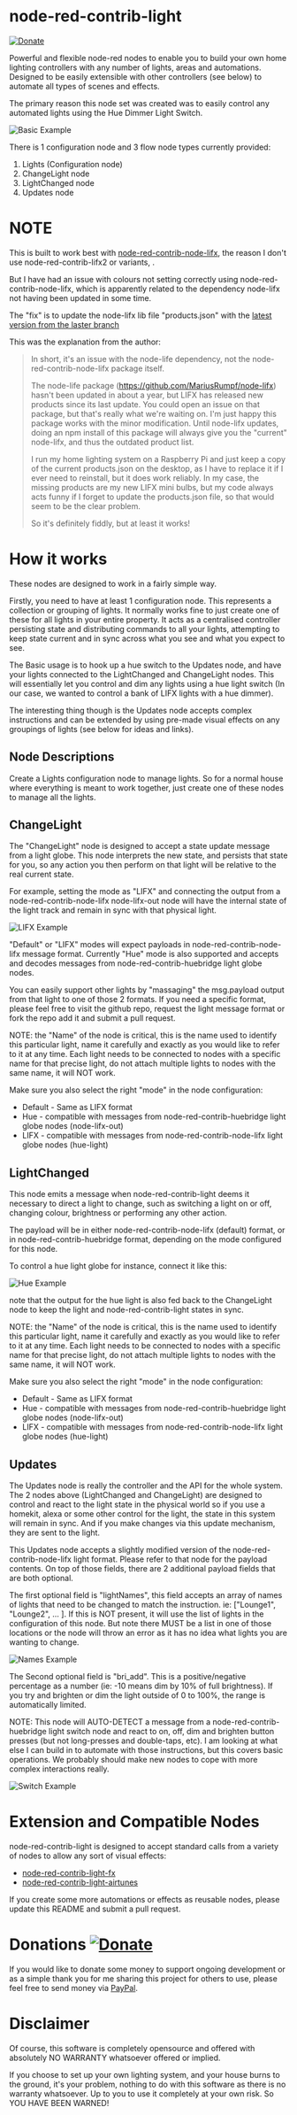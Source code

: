 # node-red-contrib-light
[![Donate](https://img.shields.io/badge/donate-PayPal-green.svg)](https://www.paypal.com/cgi-bin/webscr?cmd=_s-xclick&hosted_button_id=JUYN6NBFELTC2&source=url)

Powerful and flexible node-red nodes to enable you to build your own home lighting controllers with any number of lights, areas and automations.
Designed to be easily extensible with other controllers (see below) to automate all types of scenes and effects.

The primary reason this node set was created was to easily control any automated lights using the Hue Dimmer Light Switch.

![Basic Example](https://github.com/Anamico/node-red-contrib-light/raw/master/images/basic.png "Basic Example")

There is 1 configuration node and 3 flow node types currently provided:
1. Lights (Configuration node)
2. ChangeLight node
3. LightChanged node
4. Updates node

# NOTE

This is built to work best with [node-red-contrib-node-lifx](https://www.npmjs.com/package/node-red-contrib-node-lifx), the reason I don't use node-red-contrib-lifx2
or variants, .

But I have had an issue with colours not setting correctly using node-red-contrib-node-lifx, which is apparently related to the dependency node-lifx not having been updated in some time.

The "fix" is to update the node-lifx lib file "products.json" with the [latest version from the laster branch](https://github.com/LIFX/products/blob/master/products.json)

This was the explanation from the author:

> In short, it's an issue with the node-life dependency, not the node-red-contrib-node-lifx package itself.
>
> The node-life package (https://github.com/MariusRumpf/node-lifx) hasn't been updated in about a year, but LIFX has released new products since its last update. You could open an issue on that package, but that's really what we're waiting on. I'm just happy this package works with the minor modification. Until node-lifx updates, doing an npm install of this package will always give you the "current" node-lifx, and thus the outdated product list.
>
> I run my home lighting system on a Raspberry Pi and just keep a copy of the current products.json on the desktop, as I have to replace it if I ever need to reinstall, but it does work reliably. In my case, the missing products are my new LIFX mini bulbs, but my code always acts funny if I forget to update the products.json file, so that would seem to be the clear problem.
>
> So it's definitely fiddly, but at least it works!

# How it works

These nodes are designed to work in a fairly simple way.

Firstly, you need to have at least 1 configuration node. This represents a collection or grouping of lights. It normally works fine to just create one of these for all
lights in your entire property. It acts as a centralised controller persisting state and distributing commands to all your lights, attempting to keep state current and in sync across what you see
and what you expect to see.

The Basic usage is to hook up a hue switch to the Updates node, and have your lights connected to the LightChanged and ChangeLight nodes. This will essentially let you control and dim any lights
using a hue light switch (In our case, we wanted to control a bank of LIFX lights with a hue dimmer).

The interesting thing though is the Updates node accepts complex instructions and can be extended by using pre-made visual effects on any groupings of lights (see below for ideas and links).

## Node Descriptions

Create a Lights configuration node to manage lights. So for a normal house where everything is meant to work together, just create one of these nodes to manage all the lights.

## ChangeLight

The "ChangeLight" node is designed to accept a state update message from a light globe. This node interprets the new state, and persists that state for you, so any action you then perform
on that light will be relative to the real current state.

For example, setting the mode as "LIFX" and connecting the output from a node-red-contrib-node-lifx node-lifx-out node will have the internal state of the light track and remain in
sync with that physical light.

![LIFX Example](https://github.com/Anamico/node-red-contrib-light/raw/master/images/lifxLight.png "LIFX Example")

"Default" or "LIFX" modes will expect payloads in node-red-contrib-node-lifx message format. Currently "Hue" mode is also supported and accepts and decodes messages from
node-red-contrib-huebridge light globe nodes.

You can easily support other lights by "massaging" the msg.payload output from that light to one of those 2 formats. If you need a specific format, please feel free to visit the github repo,
request the light message format or fork the repo add it and submit a pull request.

NOTE: the "Name" of the node is critical, this is the name used to identify this particular light, name it carefully and exactly as you would like to refer to it at any time. Each light needs
to be connected to nodes with a specific name for that precise light, do not attach multiple lights to nodes with the same name, it will NOT work.

Make sure you also select the right "mode" in the node configuration:

* Default - Same as LIFX format
* Hue - compatible with messages from node-red-contrib-huebridge light globe nodes (node-lifx-out)
* LIFX - compatible with messages from node-red-contrib-node-lifx light globe nodes (hue-light)

## LightChanged

This node emits a message when node-red-contrib-light deems it necessary to direct a light to change, such as switching a light on or off, changing colour, brightness or performing any other action.

The payload will be in either node-red-contrib-node-lifx (default) format, or in node-red-contrib-huebridge format, depending on the mode configured for this node.

To control a hue light globe for instance, connect it like this:

![Hue Example](https://github.com/Anamico/node-red-contrib-light/raw/master/images/hueLight.png "Hue Example")

note that the output for the hue light is also fed back to the ChangeLight node to keep the light and node-red-contrib-light states in sync.

NOTE: the "Name" of the node is critical, this is the name used to identify this particular light, name it carefully and exactly as you would like to refer to it at any time. Each light needs
to be connected to nodes with a specific name for that precise light, do not attach multiple lights to nodes with the same name, it will NOT work.

Make sure you also select the right "mode" in the node configuration:

* Default - Same as LIFX format
* Hue - compatible with messages from node-red-contrib-huebridge light globe nodes (node-lifx-out)
* LIFX - compatible with messages from node-red-contrib-node-lifx light globe nodes (hue-light)

## Updates

The Updates node is really the controller and the API for the whole system. The 2 nodes above (LightChanged and ChangeLight) are designed to control and react to the light state in the physical world
so if you use a homekit, alexa or some other control for the light, the state in this system will remain in sync. And if you make changes via this update mechanism, they are sent to the light.

This Updates node accepts a slightly modified version of the node-red-contrib-node-lifx light format. Please refer to that node for the payload contents.
On top of those fields, there are 2 additional payload fields that are both optional.

The first optional field is "lightNames", this field accepts an array of names of lights that need to be changed to match the instruction. ie: ["Lounge1", "Lounge2", ... ]. If this is NOT present, it will use
the list of lights in the configuration of this node. But note there MUST be a list in one of those locations or the node will throw an error as it has no idea what lights you are wanting to change.

![Names Example](https://github.com/Anamico/node-red-contrib-light/raw/master/images/names.png "Names Example")

The Second optional field is "bri_add". This is a positive/negative percentage as a number (ie: -10 means dim by 10% of full brightness). If you try and brighten or dim the light outside of 0 to 100%,
the range is automatically limited.

NOTE: This node will AUTO-DETECT a message from a node-red-contrib-huebridge light switch node and react to on, off, dim and brighten button presses (but not long-presses and double-taps, etc).
I am looking at what else I can build in to automate with those instructions, but this covers basic operations. We probably should make new nodes to cope with more complex interactions really.

![Switch Example](https://github.com/Anamico/node-red-contrib-light/raw/master/images/switch.png "Switch Example")


# Extension and Compatible Nodes

node-red-contrib-light is designed to accept standard calls from a variety of nodes to allow any sort of visual effects:

* [node-red-contrib-light-fx](https://github.com/Anamico/node-red-contrib-light-fx)
* [node-red-contrib-light-airtunes](https://github.com/Anamico/node-red-contrib-light-airtunes)

If you create some more automations or effects as reusable nodes, please update this README and submit a pull request.


# Donations [![Donate](https://img.shields.io/badge/donate-PayPal-green.svg)](https://www.paypal.com/cgi-bin/webscr?cmd=_s-xclick&hosted_button_id=JUYN6NBFELTC2&source=url)

If you would like to donate some money to support ongoing development or as a simple thank you for me sharing this project for others to use, please feel free to send money via
[PayPal](https://www.paypal.com/cgi-bin/webscr?cmd=_s-xclick&hosted_button_id=JUYN6NBFELTC2&source=url).


# Disclaimer

Of course, this software is completely opensource and offered with absolutely NO WARRANTY whatsoever offered or implied.

If you choose to set up your own lighting system, and your house burns to the ground, it's your problem, nothing to do with this software as there is no warranty
 whatsoever. Up to you to use it completely at your own risk. So YOU HAVE BEEN WARNED!